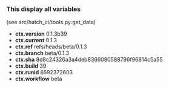 ### This display all variables

(see src/hatch_ci/tools.py:get_data)

- **ctx.version**  0.1.3b39
- **ctx.current**  0.1.3
- **ctx.ref**      refs/heads/beta/0.1.3
- **ctx.branch**   beta/0.1.3
- **ctx.sha**      8d8c24326a3a4deb8366080588796f96814c5a55
- **ctx.build**    39
- **ctx.runid**    6592372603
- **ctx.workflow** beta